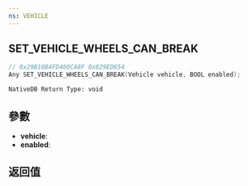 ```yaml
---
ns: VEHICLE
---
```

## SET_VEHICLE_WHEELS_CAN_BREAK

```c
// 0x29B18B4FD460CA8F 0x829ED654
Any SET_VEHICLE_WHEELS_CAN_BREAK(Vehicle vehicle, BOOL enabled);
```

```
NativeDB Return Type: void
```

## 參數
* **vehicle**: 
* **enabled**: 

## 返回值
